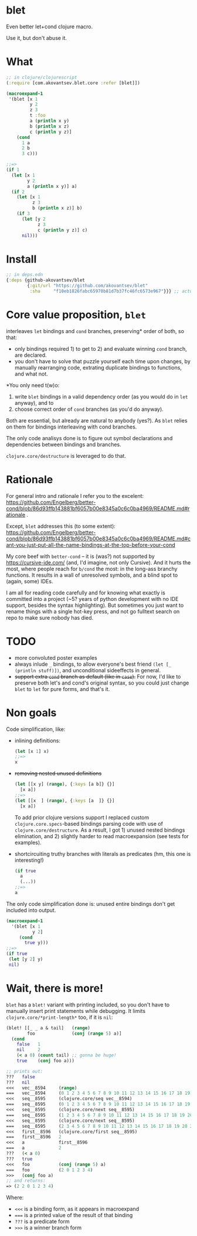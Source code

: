 # blet
Even better let+cond clojure macro.

Use it, but don't abuse it.


# What

```clojure
;; in clojure/clojurescript
(:require [com.akovantsev.blet.core :refer [blet]])

(macroexpand-1
 '(blet [x 1
         y 2
         z 3
         t :foo
         a (println x y)
         b (println x z)
         c (println y z)]
    (cond
      1 a
      2 b
      3 c)))

;;=>
(if 1
  (let [x 1
        y 2
        a (println x y)] a)
  (if 2
    (let [x 1
          z 3
          b (println x z)] b)
    (if 3
      (let [y 2
            z 3
            c (println y z)] c)
      nil)))
```

# Install
```clojure
;; in deps.edn
{:deps {github-akovantsev/blet
        {:git/url "https://github.com/akovantsev/blet"
         :sha     "f10eb1826fabc65970b81d7b37fc46fc6573e967"}}} ;; actual sha
```

# Core value proposition, `blet`
 
interleaves `let` bindings and `cond` branches, preserving* order of both, so that:
 - only bindings required 1) to get to 2) and evaluate winning `cond` branch, are declared.
 - you don't have to solve that puzzle yourself each time upon changes, by manually rearranging code,
  extrating duplicate bindings to functions, and what not.

*You only need t(w)o:
1) write `blet` bindings in a valid dependency order (as you would do in `let` anyway), and to
2) choose correct order of `cond` branches (as you'd do anyway).

Both are essential, but already are natural to anybody (yes?).
As `blet` relies on them for bindings interleaving with cond branches.

The only code analisys done is to figure out symbol declarations and dependencies between bindings and branches.

`clojure.core/destructure` is leveraged to do that.


# Rationale
For general intro and rationale I refer you to the excelent: https://github.com/Engelberg/better-cond/blob/86d93ffb143881bf6057b00e8345a0c6c0ba4969/README.md#rationale .

Except, `blet` addresses this (to some extent): https://github.com/Engelberg/better-cond/blob/86d93ffb143881bf6057b00e8345a0c6c0ba4969/README.md#cant-you-just-put-all-the-name-bindings-at-the-top-before-your-cond

My core beef with `better-cond` – it is (was?) not supported by https://cursive-ide.com/ (and, I'd imagine, not only Cursive).
And it hurts the most, where people reach for `b/cond` the most: in the long-ass branchy functions.
It results in a wall of unresolved symbols, and a blind spot to (again, some) IDEs. 

I am all for reading code carefully and for knowing what exactly is committed into a project 
(~5? years of python development with no IDE support, besides the syntax highlighting).
But sometimes you just want to rename things with a single hot-key press,
and not go fulltext search on repo to make sure nobody has died.


# TODO
- more convoluted poster examples
- always inlude `_` bindings, to allow everyone's best friend `(let [_ (println stuff)])`, and unconditional sideeffects in general.
- ~~support extra `cond` branch as default (like in `case`).~~
  For now, I'd like to preserve both let's and cond's original syntax, so you could just change `blet` to `let` for pure forms, and that's it.



# Non goals

Code simplification, like:
 - inlining definitions:
    ```clojure
    (let [x 1] x)
    ;;=>
    x
    ```
- ~~removing nested unused definitions~~
    ```clojure
    (let [[x y] (range), {:keys [a b]} {}]
      [x a])
    ;;=>
    (let [[x  ] (range), {:keys [a  ]} {}]
      [x a])
    ```
    To add prior clojure versions support I replaced custom `clojure.core.specs`-based bindings parsing code with use of
     `clojure.core/destructure`. As a result, I got 1) unused nested bindings elimination, and 2) slightly harder to read macroexpansion (see tests for examples).

- shortcircuiting truthy branches with literals as predicates (hm, this one is interesting!)
    ```clojure
    (if true 
      a
      (...))
    ;;=>
    a
    ```

The only code simplification done is: unused entire bindings don't get included into output.

```clojure
(macroexpand-1 
  '(blet [x 1
          y 2]
     (cond
       true y)))
;;=> 
(if true
 (let [y 2] y)
 nil)
```

# Wait, there is more!
`blet` has a `blet!` variant with printing included, so you don't have to manually insert print statements while debugging.
It limits `clojure.core/*print-length*` too, if it is `nil`:

```clojure
(blet! [[_ _ a & tail]   (range)
        foo              (conj (range 5) a)]
  (cond 
    false   1
    nil     2
    (< a 0) (count tail) ;; gonna be huge!
    true    (conj foo a)))

;; prints out: 
???   false
???   nil
<<<   vec__8594     (range)
===   vec__8594     (0 1 2 3 4 5 6 7 8 9 10 11 12 13 14 15 16 17 18 19 20 21 22 23 24 25 26 27 28 29 30 31 ...)
<<<   seq__8595     (clojure.core/seq vec__8594)
===   seq__8595     (0 1 2 3 4 5 6 7 8 9 10 11 12 13 14 15 16 17 18 19 20 21 22 23 24 25 26 27 28 29 30 31 ...)
<<<   seq__8595     (clojure.core/next seq__8595)
===   seq__8595     (1 2 3 4 5 6 7 8 9 10 11 12 13 14 15 16 17 18 19 20 21 22 23 24 25 26 27 28 29 30 31 32 ...)
<<<   seq__8595     (clojure.core/next seq__8595)
===   seq__8595     (2 3 4 5 6 7 8 9 10 11 12 13 14 15 16 17 18 19 20 21 22 23 24 25 26 27 28 29 30 31 32 33 ...)
<<<   first__8596   (clojure.core/first seq__8595)
===   first__8596   2
<<<   a             first__8596
===   a             2
???   (< a 0)
???   true
<<<   foo           (conj (range 5) a)
===   foo           (2 0 1 2 3 4)
>>>   (conj foo a)
;; and returns:
=> (2 2 0 1 2 3 4)
```

Where:
- `<<<` is a binding form, as it appears in macroexpand
- `===` is a printed value of the result of that binding
- `???` is a predicate form
- `>>>` is a winner branch form